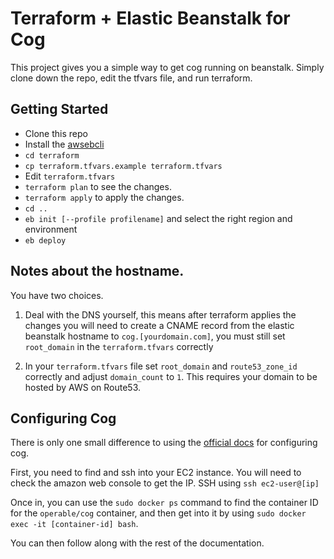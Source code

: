 # Terraform + Elastic Beanstalk for Cog

This project gives you a simple way to get cog running on beanstalk.
Simply clone down the repo, edit the tfvars file, and run terraform.

## Getting Started

 * Clone this repo
 * Install the [awsebcli](http://docs.aws.amazon.com/elasticbeanstalk/latest/dg/eb-cli3-install.html)
 * `cd terraform`
 * `cp terraform.tfvars.example terraform.tfvars`
 * Edit `terraform.tfvars`
 * `terraform plan` to see the changes.
 * `terraform apply` to apply the changes.
 * `cd ..`
 * `eb init [--profile profilename]` and select the right region and environment
 * `eb deploy`

## Notes about the hostname.

You have two choices.

1) Deal with the DNS yourself, this means after terraform applies the changes you will need to create a CNAME record from the elastic beanstalk hostname to `cog.[yourdomain.com]`, you must still set `root_domain` in the `terraform.tfvars` correctly

2) In your `terraform.tfvars` file set `root_domain` and `route53_zone_id` correctly and adjust `domain_count` to `1`.  This requires your domain to be hosted by AWS on Route53.

## Configuring Cog

There is only one small difference to using the [official
docs](http://docs.operable.io/docs/installation) for configuring cog.

First, you need to find and ssh into your EC2 instance.  You will need
to check the amazon web console to get the IP.  SSH using `ssh ec2-user@[ip]`

Once in, you can use the `sudo docker ps` command to find the container
ID for the `operable/cog` container, and then get into it by using `sudo
docker exec -it [container-id] bash`.

You can then follow along with the rest of the documentation.
